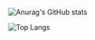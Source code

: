 ![Anurag's GitHub stats](https://github-readme-stats.vercel.app/api?username=gerinsp&show_icons=true&theme=tokyonight&repo=stats)

![Top Langs](https://github-readme-stats.vercel.app/api/top-langs/?username=gerinsp&layout=compact&theme=tokyonight)

